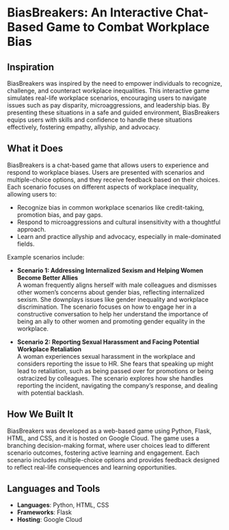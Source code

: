 # BiasBreakers: An Interactive Chat-Based Game to Combat Workplace Bias

## Inspiration
BiasBreakers was inspired by the need to empower individuals to recognize, challenge, and counteract workplace inequalities. This interactive game simulates real-life workplace scenarios, encouraging users to navigate issues such as pay disparity, microaggressions, and leadership bias. By presenting these situations in a safe and guided environment, BiasBreakers equips users with skills and confidence to handle these situations effectively, fostering empathy, allyship, and advocacy.

## What it Does
BiasBreakers is a chat-based game that allows users to experience and respond to workplace biases. Users are presented with scenarios and multiple-choice options, and they receive feedback based on their choices. Each scenario focuses on different aspects of workplace inequality, allowing users to:
- Recognize bias in common workplace scenarios like credit-taking, promotion bias, and pay gaps.
- Respond to microaggressions and cultural insensitivity with a thoughtful approach.
- Learn and practice allyship and advocacy, especially in male-dominated fields.

Example scenarios include:

- **Scenario 1: Addressing Internalized Sexism and Helping Women Become Better Allies**  
   A woman frequently aligns herself with male colleagues and dismisses other women’s concerns about gender bias, reflecting internalized sexism. She downplays issues like gender inequality and workplace discrimination. The scenario focuses on how to engage her in a constructive conversation to help her understand the importance of being an ally to other women and promoting gender equality in the workplace.

- **Scenario 2: Reporting Sexual Harassment and Facing Potential Workplace Retaliation**  
   A woman experiences sexual harassment in the workplace and considers reporting the issue to HR. She fears that speaking up might lead to retaliation, such as being passed over for promotions or being ostracized by colleagues. The scenario explores how she handles reporting the incident, navigating the company’s response, and dealing with potential backlash.

## How We Built It
BiasBreakers was developed as a web-based game using Python, Flask, HTML, and CSS, and it is hosted on Google Cloud. The game uses a branching decision-making format, where user choices lead to different scenario outcomes, fostering active learning and engagement. Each scenario includes multiple-choice options and provides feedback designed to reflect real-life consequences and learning opportunities.

## Languages and Tools
- **Languages**: Python, HTML, CSS
- **Frameworks**: Flask
- **Hosting**: Google Cloud
